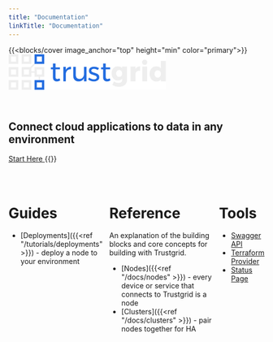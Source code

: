 ```yaml
---
title: "Documentation"
linkTitle: "Documentation"
---
```


{{<blocks/cover image_anchor="top" height="min" color="primary">}}
<img src="/img/logo.svg" style="height: 5em; margin-bottom: 2em;"/>

<h2>Connect cloud applications to data in any environment</h2>
<a
	class="btn btn-lg btn-primary font-weight-bold my-4"
	href="/getting-started/overview"
>
Start Here
</a>
{{</blocks/cover>}}

<div class="container" style="margin-top: 3em;">
<div style="display: flex; flex-direction: row; justify-content: center; align-items: top; margin-top: 3em;">

<div class="container">

# Guides

- [Deployments]({{<ref "/tutorials/deployments" >}}) - deploy a node to your environment

</div>

<div class="container">

# Reference

An explanation of the building blocks and core concepts for building with Trustgrid.

- [Nodes]({{<ref "/docs/nodes" >}}) - every device or service that connects to Trustgrid is a node
- [Clusters]({{<ref "/docs/clusters" >}}) - pair nodes together for HA
</div>

<div class="container">

# Tools

- [Swagger API](https://portal.trustgrid.io/api-docs/ui)
- [Terraform Provider](https://registry.terraform.io/providers/trustgrid/tg/latest)
- [Status Page](https://status.trustgrid.io/)

</div>
</div>
</div>
